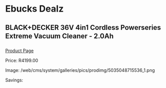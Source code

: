 
# Ebucks Dealz
## BLACK+DECKER 36V 4in1 Cordless Powerseries Extreme Vacuum Cleaner - 2.0Ah
[Product Page](https://www.ebucks.com/web/shop/productSelected.do?prodId=1069245125&catId=998409624)

Price: R4199.00

Image: /web/cms/system/galleries/pics/prodimg/5035048715536_1.png

Savings: 


	